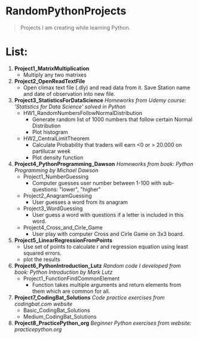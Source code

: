 # RandomPythonProjects
> Projects I am creating while learning Python.

# List:
1. **Project1_MatrixMultiplication**
    - Multiply any two matrixes
2. **Project2_OpenReadTextFile**
    - Open climax text file (.dly) and read data from it. Save Station name and date of observation into new file.
3. **Project3_StatisticsForDataScience**
    *Homeworks from Udemy course: 'Statistics for Data Science' solved in Python*
    - HW1_RandomNumbersFollowNormalDistribution
        - Generate random list of 1000 numbers that follow certain Normal Distribution
        - Plot histogram
    - HW2_CentralLimitTheorem
        - Calculate Probability that traders will earn <0 or > 20.000 on partilucar week
        - Plot density function
4. **Project4_PythonProgramming_Dawson**
    *Homeworks from book: Python Programming by Michael Dawson*
    - Project1_NumberGuessing
        - Computer guesses user number between 1-100 with sub-questions: "lower", "higher"
    - Project2_AnagramGuessing
        - User guesses a word from its anagram
    - Project3_WordGuessing
        - User guess a word with questions if a letter is included in this word.
    - Project4_Cross_and_Cirle_Game
        - User play with computer Cross and Cirle Game on 3x3 board.
5. **Project5_LinearRegressionFromPoints**
    - Use set of points to calculate r and regression equation using least squared errors.
    - plot the results
6. **Project6_PythonIntroduction_Lutz**
    *Random code I developed from book: Python Introduction by Mark Lutz*
    - Project1_FunctionFindCommonElement
        - Function takes multiple arguments and return elements from them which are common for all.
7. **Project7_CodingBat_Solutions**
    *Code practice exercises from codingbat.com website*
    - Basic_CodingBat_Solutions
    - Medium_CodingBat_Solutions
8. **Project8_PracticePython_org**
    *Beginner Python exercises from website: practicepython.org*
